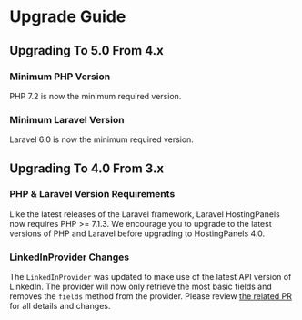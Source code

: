 # Upgrade Guide

## Upgrading To 5.0 From 4.x

### Minimum PHP Version

PHP 7.2 is now the minimum required version.

### Minimum Laravel Version

Laravel 6.0 is now the minimum required version.


## Upgrading To 4.0 From 3.x

### PHP & Laravel Version Requirements

Like the latest releases of the Laravel framework, Laravel HostingPanels now requires PHP >= 7.1.3. We encourage you to upgrade to the latest versions of PHP and Laravel before upgrading to HostingPanels 4.0.

### LinkedInProvider Changes

The `LinkedInProvider` was updated to make use of the latest API version of LinkedIn. The provider will now only retrieve the most basic fields and removes the `fields` method from the provider. Please review [the related PR](https://github.com/laravel/hostingpanels/pull/310) for all details and changes.
